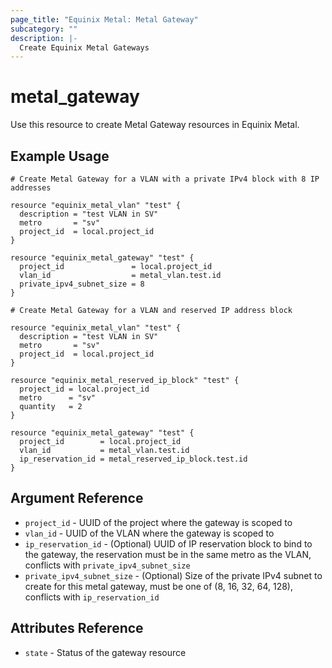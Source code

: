 ```yaml
---
page_title: "Equinix Metal: Metal Gateway"
subcategory: ""
description: |-
  Create Equinix Metal Gateways
---
```


# metal\_gateway

Use this resource to create Metal Gateway resources in Equinix Metal.

## Example Usage

```hcl
# Create Metal Gateway for a VLAN with a private IPv4 block with 8 IP addresses

resource "equinix_metal_vlan" "test" {
  description = "test VLAN in SV"
  metro       = "sv"
  project_id  = local.project_id
}

resource "equinix_metal_gateway" "test" {
  project_id               = local.project_id
  vlan_id                  = metal_vlan.test.id
  private_ipv4_subnet_size = 8
}
```

```hcl
# Create Metal Gateway for a VLAN and reserved IP address block

resource "equinix_metal_vlan" "test" {
  description = "test VLAN in SV"
  metro       = "sv"
  project_id  = local.project_id
}

resource "equinix_metal_reserved_ip_block" "test" {
  project_id = local.project_id
  metro      = "sv"
  quantity   = 2
}

resource "equinix_metal_gateway" "test" {
  project_id        = local.project_id
  vlan_id           = metal_vlan.test.id
  ip_reservation_id = metal_reserved_ip_block.test.id
}
```

## Argument Reference

* `project_id` - UUID of the project where the gateway is scoped to
* `vlan_id` - UUID of the VLAN where the gateway is scoped to
* `ip_reservation_id` - (Optional) UUID of IP reservation block to bind to the gateway, the reservation must be in the same metro as the VLAN, conflicts with `private_ipv4_subnet_size`
* `private_ipv4_subnet_size` - (Optional) Size of the private IPv4 subnet to create for this metal gateway, must be one of (8, 16, 32, 64, 128), conflicts with `ip_reservation_id`

## Attributes Reference

* `state` - Status of the gateway resource
